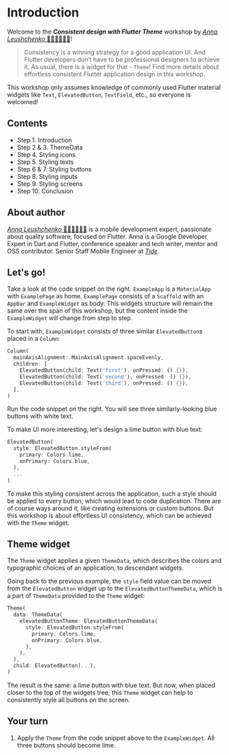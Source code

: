 # Introduction

Welcome to the ***Consistent design with Flutter Theme*** workshop by [*Anna Leushchenko* 👩‍💻💙📱🇺🇦](https://github.com/foxanna)!

>Consistency is a winning strategy for a good application UI. And Flutter developers don’t have to be professional designers to achieve it. As usual, there is a widget for that - `Theme`! Find more details about effortless consistent Flutter application design in this workshop.

This workshop only assumes knowledge of commonly used Flutter material widgets like `Text`, `ElevatedButton`, `TextField`, etc., so everyone is welcomed!

## Contents

* Step 1. Introduction  
* Step 2 & 3. ThemeData  
* Step 4. Styling icons  
* Step 5. Styling texts  
* Step 6 & 7. Styling buttons  
* Step 8. Styling inputs  
* Step 9. Styling screens  
* Step 10. Conclusion  

## About author

[*Anna Leushchenko* 👩‍💻💙📱🇺🇦](https://github.com/foxanna) is a mobile development expert, passionate about quality software, focused on Flutter. Anna is a Google Developer Expert in Dart and Flutter, conference speaker and tech writer, mentor and OSS contributor. Senior Staff Mobile Engineer at [*Tide*](https://www.tide.co/careers/).

## Let's go!

Take a look at the code snippet on the right. `ExampleApp` is a `MaterialApp` with `ExamplePage` as home. `ExamplePage` consists of a `Scaffold` with an `AppBar` and `ExampleWidget` as body. This widgets structure will remain the same over the span of this workshop, but the content inside the `ExampleWidget` will change from step to step.

To start with, `ExampleWidget` consists of three similar `ElevatedButton`s placed in a `Column`:

```dart
Column(
  mainAxisAlignment: MainAxisAlignment.spaceEvenly,
  children: [
    ElevatedButton(child: Text('first'), onPressed: () {}),
    ElevatedButton(child: Text('second'), onPressed: () {}),
    ElevatedButton(child: Text('third'), onPressed: () {}),
  ],
)
```

Run the code snippet on the right. You will see three similarly-looking blue buttons with white text. 

To make UI more interesting, let's design a lime button with blue text:

```dart
ElevatedButton(
  style: ElevatedButton.styleFrom(
    primary: Colors.lime,
    onPrimary: Colors.blue,
  ),
  ...
)
```

To make this styling consistent across the application, such a style should be applied to every button, which would lead to code duplication. There are of course ways around it, like creating extensions or custom buttons. But this workshop is about effortless UI consistency, which can be achieved with the `Theme` widget.

## Theme widget

The `Theme` widget applies a given `ThemeData`, which describes the colors and typographic choices of an application, to descendant widgets. 

Going back to the previous example, the `style` field value can be moved from the `ElevatedButton` widget up to the `ElevatedButtonThemeData`, which is a part of `ThemeData` provided to the `Theme` widget:

```dart
Theme(
  data: ThemeData(
    elevatedButtonTheme: ElevatedButtonThemeData(
      style: ElevatedButton.styleFrom(
        primary: Colors.lime,
        onPrimary: Colors.blue,
      ),
    ),
  ),
  child: ElevatedButton(...),
)
```

The result is the same: a lime button with blue text. But now, when placed closer to the top of the widgets tree, this `Theme` widget can help to consistently style all buttons on the screen.

## Your turn

1. Apply the `Theme` from the code snippet above to the `ExampleWidget`. All three buttons should become lime.
